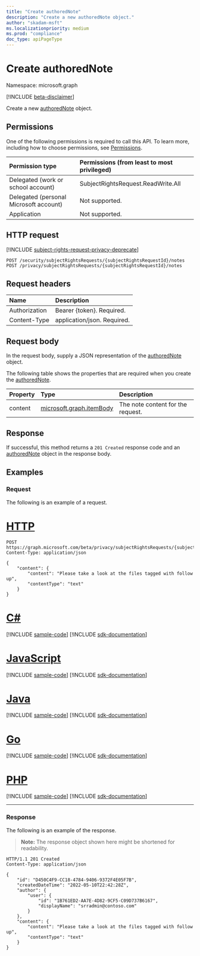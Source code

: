 ```yaml
---
title: "Create authoredNote"
description: "Create a new authoredNote object."
author: "skadam-msft"
ms.localizationpriority: medium
ms.prod: "compliance"
doc_type: apiPageType
---
```


# Create authoredNote
Namespace: microsoft.graph

[!INCLUDE [beta-disclaimer](../../includes/beta-disclaimer.md)]

Create a new [authoredNote](../resources/authorednote.md) object.

## Permissions
One of the following permissions is required to call this API. To learn more, including how to choose permissions, see [Permissions](/graph/permissions-reference).

|Permission type|Permissions (from least to most privileged)|
|:---|:---|
|Delegated (work or school account)|SubjectRightsRequest.ReadWrite.All|
|Delegated (personal Microsoft account)|Not supported.|
|Application|Not supported.|

## HTTP request

[!INCLUDE [subject-rights-request-privacy-deprecate](../../includes/subject-rights-request-privacy-deprecate.md)]

<!-- {
  "blockType": "ignored"
}
-->
``` http
POST /security/subjectRightsRequests/{subjectRightsRequestId}/notes
POST /privacy/subjectRightsRequests/{subjectRightsRequestId}/notes
```

## Request headers
|Name|Description|
|:---|:---|
|Authorization|Bearer {token}. Required.|
|Content-Type|application/json. Required.|

## Request body
In the request body, supply a JSON representation of the [authoredNote](../resources/authorednote.md) object.

The following table shows the properties that are required when you create the [authoredNote](../resources/authorednote.md).

|Property|Type|Description|
|:---|:---|:---|
|content|[microsoft.graph.itemBody](../resources/itembody.md)|The note content for the request.|


## Response

If successful, this method returns a `201 Created` response code and an [authoredNote](../resources/authorednote.md) object in the response body.

## Examples

### Request

The following is an example of a request.

# [HTTP](#tab/http)
<!-- {
  "blockType": "request",
  "name": "create_authorednote_from_"
}
-->
``` http
POST https://graph.microsoft.com/beta/privacy/subjectRightsRequests/{subjectRightsRequestId}/notes
Content-Type: application/json

{
    "content": {
        "content": "Please take a look at the files tagged with follow up",
        "contentType": "text"
    }
}
```

# [C#](#tab/csharp)
[!INCLUDE [sample-code](../includes/snippets/csharp/create-authorednote-from--csharp-snippets.md)]
[!INCLUDE [sdk-documentation](../includes/snippets/snippets-sdk-documentation-link.md)]

# [JavaScript](#tab/javascript)
[!INCLUDE [sample-code](../includes/snippets/javascript/create-authorednote-from--javascript-snippets.md)]
[!INCLUDE [sdk-documentation](../includes/snippets/snippets-sdk-documentation-link.md)]

# [Java](#tab/java)
[!INCLUDE [sample-code](../includes/snippets/java/create-authorednote-from--java-snippets.md)]
[!INCLUDE [sdk-documentation](../includes/snippets/snippets-sdk-documentation-link.md)]

# [Go](#tab/go)
[!INCLUDE [sample-code](../includes/snippets/go/create-authorednote-from--go-snippets.md)]
[!INCLUDE [sdk-documentation](../includes/snippets/snippets-sdk-documentation-link.md)]

# [PHP](#tab/php)
[!INCLUDE [sample-code](../includes/snippets/php/create-authorednote-from--php-snippets.md)]
[!INCLUDE [sdk-documentation](../includes/snippets/snippets-sdk-documentation-link.md)]

---

### Response

The following is an example of the response.

>**Note:** The response object shown here might be shortened for readability.
<!-- {
  "blockType": "response",
  "truncated": true,
  "@odata.type": "microsoft.graph.authoredNote"
}
-->
``` http
HTTP/1.1 201 Created
Content-Type: application/json

{
    "id": "D450C4F9-CC18-4784-9406-9372F4E05F7B",
    "createdDateTime": "2022-05-10T22:42:28Z",
    "author": {
        "user": {
            "id": "1B761ED2-AA7E-4D82-9CF5-C09D737B6167",
            "displayName": "srradmin@contoso.com"
        }
    },
    "content": {
        "content": "Please take a look at the files tagged with follow up",
        "contentType": "text"
    }
}
```

